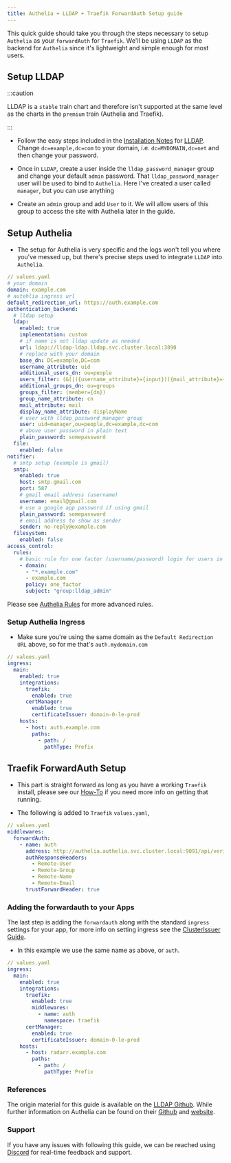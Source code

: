 ```yaml
---
title: Authelia + LLDAP + Traefik ForwardAuth Setup guide
---
```


This quick guide should take you through the steps necessary to setup `Authelia` as your `forwardAuth` for `Traefik`. We'll be using `LLDAP` as the backend for `Authelia` since it's lightweight and simple enough for most users.

## Setup LLDAP

:::caution

LLDAP is a `stable` train chart and therefore isn't supported at the same level as the charts in the `premium` train (Authelia and Traefik).

:::

- Follow the easy steps included in the [Installation Notes](/charts/stable/lldap/installation-notes) for [LLDAP](/charts/stable/lldap/). Change `dc=example,dc=com` to your domain, i.e. `dc=MYDOMAIN,dc=net` and then change your password.

- Once in `LLDAP`, create a user inside the `lldap_password_manager` group and change your default `admin` password. That `lldap_password_manager` user will be used to bind to `Authelia`. Here I've created a user called `manager`, but you can use anything

- Create an `admin` group and add `User` to it. We will allow users of this group to access the site with Authelia later in the guide.

## Setup Authelia

- The setup for Authelia is very specific and the logs won't tell you where you've messed up, but there's precise steps used to integrate `LLDAP` into `Authelia`.

```yaml
// values.yaml
# your domain
domain: example.com
# autehlia ingress url
default_redirection_url: https://auth.example.com
authentication_backend:
  # lldap setup
  ldap:
    enabled: true
    implementation: custom
    # if name is not lldap update as needed
    url: ldap://lldap-ldap.lldap.svc.cluster.local:3890
    # replace with your domain
    base_dn: DC=example,DC=com
    username_attribute: uid
    additional_users_dn: ou=people
    users_filter: (&(|({username_attribute}={input})({mail_attribute}={input}))(objectClass=person))
    additional_groups_dn: ou=groups
    groups_filter: (member={dn})
    group_name_attribute: cn
    mail_attribute: mail
    display_name_attribute: displayName
    # user with lldap_password_manager group
    user: uid=manager,ou=people,dc=example,dc=com
    # above user password in plain text
    plain_password: somepassword
  file:
    enabled: false
notifier:
  # smtp setup (example is gmail)
  smtp:
    enabled: true
    host: smtp.gmail.com
    port: 587
    # gmail email address (username)
    username: email@gmail.com
    # use a google app password if using gmail
    plain_password: somepassword
    # email address to show as sender
    sender: no-reply@example.com
  filesystem:
    enabled: false
access_control:
  rules:
    # basic rule for one factor (username/password) login for users in the lldap_admin group
    - domain:
      - "*.example.com"
      - example.com
      policy: one_factor
      subject: "group:lldap_admin"
```

Please see [Authelia Rules](./authelia-rules) for more advanced rules.

### Setup Authelia Ingress

- Make sure you're using the same domain as the `Default Redirection URL` above, so for me that's `auth.mydomain.com`

```yaml
// values.yaml
ingress:
  main:
    enabled: true
    integrations:
      traefik:
        enabled: true
      certManager:
        enabled: true
        certificateIssuer: domain-0-le-prod
    hosts:
      - host: auth.example.com
        paths:
          - path: /
            pathType: Prefix
```

## Traefik ForwardAuth Setup

- This part is straight forward as long as you have a working `Traefik` install, please see our [How-To](/charts/premium/traefik/how-to) if you need more info on getting that running.

- The following is added to `Traefik` `values.yaml`,

```yaml
// values.yaml
middlewares:
  forwardAuth:
    - name: auth
      address: http://authelia.authelia.svc.cluster.local:9091/api/verify?rd=https://auth.example.com/
      authResponseHeaders: 
        - Remote-User
        - Remote-Group
        - Remote-Name
        - Remote-Email
      trustForwardHeader: true
```

### Adding the forwardauth to your Apps

The last step is adding the `forwardauth` along with the standard `ingress` settings for your app, for more info on setting ingress see the [ClusterIssuer Guide](/charts/premium/clusterissuer/how-to).

- In this example we use the same name as above, or `auth`.

```yaml
// values.yaml
ingress:
  main:
    enabled: true
    integrations:
      traefik:
        enabled: true
        middlewares:
          - name: auth
            namespace: traefik
      certManager:
        enabled: true
        certificateIssuer: domain-0-le-prod
    hosts:
      - host: radarr.example.com
        paths:
          - path: /
            pathType: Prefix
```

### References

The origin material for this guide is available on the [LLDAP Github](https://github.com/lldap/lldap). While further information on Authelia can be found on their [Github](https://github.com/authelia/authelia) and [website](https://www.authelia.com/).

### Support

If you have any issues with following this guide, we can be reached using [Discord](https://discord.gg/tVsPTHWTtr) for real-time feedback and support.
